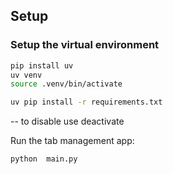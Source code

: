 ## Setup

### Setup the virtual environment

```bash
pip install uv
uv venv
source .venv/bin/activate

uv pip install -r requirements.txt

```

-- to disable use
deactivate

Run the tab management app:

```bash
python  main.py
```
